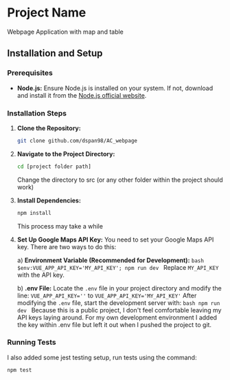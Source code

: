 # Project Name

Webpage Application with map and table

## Installation and Setup

### Prerequisites

- **Node.js:** Ensure Node.js is installed on your system. If not, download and install it from the [Node.js official website](https://nodejs.org/).

### Installation Steps

1. **Clone the Repository:**
    ```bash
    git clone github.com/dspan98/AC_webpage
    ```
2. **Navigate to the Project Directory:**
    ```bash
    cd [project folder path]
    ```
    Change the directory to src (or any other folder within the project should work)
3. **Install Dependencies:**
    ```bash
    npm install
    ```
    This process may take a while
4. **Set Up Google Maps API Key:** You need to set your Google Maps API key. There are two ways to do this:

    a) **Environment Variable (Recommended for Development):**
       ```bash
       $env:VUE_APP_API_KEY='MY_API_KEY'; npm run dev
       ```
       Replace `MY_API_KEY` with the API key.

    b) **.env File:**
       Locate the `.env` file in your project directory and modify the line:
       ```
       VUE_APP_API_KEY=''
       ```
       to
       ```
       VUE_APP_API_KEY='MY_API_KEY'
       ```
       After modifying the `.env` file, start the development server with:
       ```bash
       npm run dev
       ```
        Because this is a public project, I don't feel comfortable leaving my API keys laying around. For my own development environment I added the key within .env file but left it out when I pushed the project to git. 

### Running Tests

I also added some jest testing setup, run tests using the command:
```bash
npm test
```